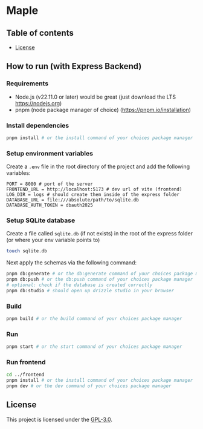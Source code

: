 # Maple

## Table of contents

- [License](#license)

## How to run (with Express Backend)

### Requirements

- Node.js (v22.11.0 or later) would be great (just download the LTS https://nodejs.org)
- pnpm (node package manager of choice) (https://pnpm.io/installation)

### Install dependencies

```bash
pnpm install # or the install command of your choices package manager
```

### Setup environment variables

Create a `.env` file in the root directory of the project and add the following variables:

```env
PORT = 8080 # port of the server
FRONTEND_URL = http://localhost:5173 # dev url of vite (frontend)
LOG_DIR = logs # should create them inside of the express folder
DATABASE_URL = file:///absolute/path/to/sqlite.db
DATABASE_AUTH_TOKEN = dbauth2025
```

### Setup SQLite database

Create a file called `sqlite.db` (if not exists) in the root of the express folder (or where your env variable points to)


```bash
touch sqlite.db
```

Next apply the schemas via the following command:

```bash
pnpm db:generate # or the db:generate command of your choices package manager
pnpm db:push # or the db:push command of your choices package manager
# optional: check if the database is created correctly
pnpm db:studio # should open up drizzle studio in your browser
```

### Build

```bash
pnpm build # or the build command of your choices package manager
```

### Run

```bash
pnpm start # or the start command of your choices package manager
```

### Run frontend

```bash
cd ../frontend
pnpm install # or the install command of your choices package manager
pnpm dev # or the dev command of your choices package manager
```

## License

This project is licensed under the [GPL-3.0](LICENSE.txt).
